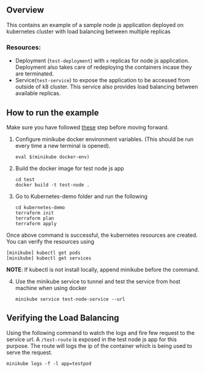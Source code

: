 ## Overview

This contains an example of a sample node js application deployed on kubernetes cluster with load balancing between multiple replicas

### Resources:
- Deployment (`test-deployment`) with `x` replicas for node js application. Deployment also takes care of redeploying the containers incase they are terminated.
- Service(`test-service`) to expose the application to be accessed from outside of k8 cluster. This service also provides load balancing between available replicas.

## How to run the example

Make sure you have followed [these](/README.md) step before moving forward.

1. Configure minikube docker environment variables. (This should be run every time a new terminal is opened).
    ```
    eval $(minikube docker-env)
    ```

2. Build the docker image for test node js app
    ```
    cd test
    docker build -t test-node .
    ```

3. Go to Kubernetes-demo folder and run the following 
    ```
    cd kubernetes-demo
    terraform init
    terraform plan
    terraform apply
    ```

Once above command is successful, the kubernetes resources are created. You can verify the resources using 
```
[minikube] kubectl get pods
[minikube] kubectl get services
```
**NOTE**: If kubectl is not install locally, append minikube before the command.


4. Use the minikube service to tunnel and test the service from host machine when using docker 
    ```
    minikube service test-node-service --url
    ```


## Verifying the Load Balancing

Using the following command to watch the logs and fire few request to the service url. A `/test-route` is exposed in the test node js app for this purpose. The route will logs the ip of the container which is being used to serve the request.

```
minikube logs -f -l app=testpod
```

